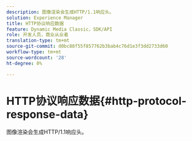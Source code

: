 ```yaml
---
description: 图像渲染会生成HTTP/1.1响应头。
solution: Experience Manager
title: HTTP协议响应数据
feature: Dynamic Media Classic，SDK/API
role: 开发人员，商业从业者
translation-type: tm+mt
source-git-commit: d0bc88f55f857762b3bab4c76d1e3f3dd2733d60
workflow-type: tm+mt
source-wordcount: '28'
ht-degree: 0%

---
```



# HTTP协议响应数据{#http-protocol-response-data}

图像渲染会生成HTTP/1.1响应头。

